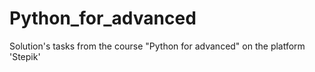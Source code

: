 # Python_for_advanced
Solution's tasks from the course "Python for advanced" on the platform 'Stepik'
